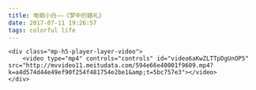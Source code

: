 ```yaml
---
title: 电钢小白——《梦中的婚礼》
date: 2017-07-11 19:26:57
tags: colorful life
---
```


<div class="feed-v-wrap pr">
    <!-- <img src="http://mvimg11.meitudata.com/594e66e38ea4c4768.jpg!thumb420" width="420" height="420" alt="#梦中的婚礼#大概没有哪个女孩纸抵抗得了梦中的婚礼☺" itemprop="thumbnailUrl"> -->
   
    <div class="mp-h5-player-layer-video">
        <video type="mp4" controls="controls" id="video6aKwZLTTpDgUnOP5" src="http://mvvideo11.meitudata.com/594e66e40001f9609.mp4?k=a4d574d44e49ef90f254f481754e2be1&amp;t=5bc757e3"></video>
    </div>
</div>
